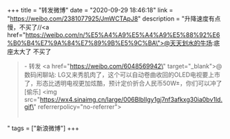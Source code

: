 +++
title = "转发微博"
date = "2020-09-29 18:46:18"
link = "https://weibo.com/2381077925/JmWCTApJ8"
description = "升降速度有点慢，不买了//<a href=\"https://weibo.com/n/%E5%A4%A9%E5%A4%A9%E5%88%92%E6%B0%B4%E7%9A%84%E7%89%9B%E5%9C%BA\">@天天划水的牛场</a>:底座太大了 不买了<br><blockquote> - 转发 <a href=\"https://weibo.com/6048569942\" target=\"_blank\">@数码闲聊站</a>: LG又来秀肌肉了，这个可以自动卷曲收回的OLED电视要上市了，形态比透明电视更加炫酷，预计定价折合人民币50W±，你们可以冲了[偷乐] <img src=\"https://wx4.sinaimg.cn/large/006BlblIgy1gj7nf3afkxg30ia0bv1ld.gif\" referrerpolicy=\"no-referrer\"><br><br></blockquote>"
tags = ["新浪微博"]
+++
